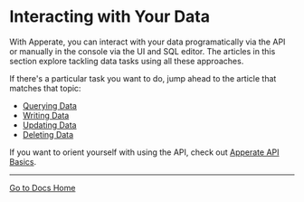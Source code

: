 # Interacting with Your Data

<!--
```{toctree}
:maxdepth: 1

interacting-with-your-data/apperate-api-basics.md
interacting-with-your-data/querying-data.md
interacting-with-your-data/writing-data.md
interacting-with-your-data/updating-data.md
interacting-with-your-data/deleting-data.md
interacting-with-your-data/sql-reference.md
```
-->

With Apperate, you can interact with your data programatically via the API or manually in the console via the UI and SQL editor. The articles in this section explore tackling data tasks using all these approaches.

If there's a particular task you want to do, jump ahead to the article that matches that topic:

- [Querying Data](./interacting-with-your-data/querying-data.md)
- [Writing Data](./interacting-with-your-data/writing-data.md)
- [Updating Data](./interacting-with-your-data/updating-data.md)
- [Deleting Data](./interacting-with-your-data/deleting-data.md)

If you want to orient yourself with using the API, check out [Apperate API Basics](./interacting-with-your-data/apperate-api-basics.md).

---
[Go to Docs Home](https://github.com/iexcloud/docs/blob/main/README.md)